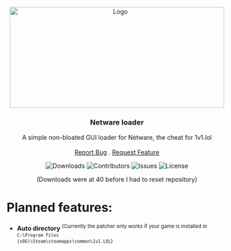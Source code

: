 <br/>
<div align="center">
    <img src="https://github.com/basmannetjeee/netware-loader/assets/153755076/3168a388-74f1-4754-85b0-a18e22c1d93a" alt="Logo" width="490.5" height="231">
  </a>

  <h3>Netware loader</h3>

  <p>
    A simple non-bloated GUI loader for Netware, the cheat for 1v1.lol
    <br/>
    <br/>
    <a href="https://github.com/samuelmlntira/NetWare-Loader/issues">Report Bug</a>
    .
    <a href="https://github.com/samuelmlntira/NetWare-Loader/issues">Request Feature</a>
  </p>

  <img src="https://img.shields.io/github/downloads/samuelmlntira/NetWare-Loader/total" alt="Downloads">
  <img src="https://img.shields.io/github/contributors/samuelmlntira/NetWare-Loader?color=dark-green" alt="Contributors">
  <img src="https://img.shields.io/github/issues/samuelmlntira/NetWare-Loader" alt="Issues">
  <img src="https://img.shields.io/github/license/samuelmlntira/NetWare-Loader" alt="License">
</div>
<p align="center">(Downloads were at 40 before I had to reset repository)</p>



# Planned features:
- **Auto directory** <sup>(Currently the patcher only works if your game is installed in <code>C:\Program Files (x86)\Steam\steamapps\common\1v1.LOL</code>)</sup>
